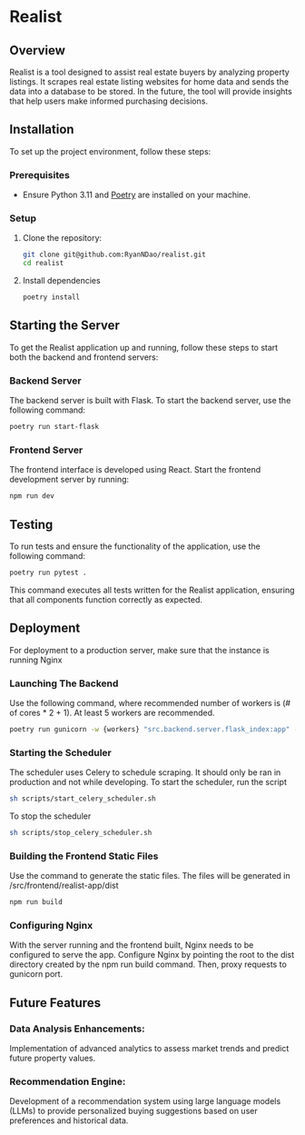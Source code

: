 # Realist

## Overview
Realist is a tool designed to assist real estate buyers by analyzing property listings. It scrapes real estate listing websites for home data and sends the data into a database to be stored. In the future, the tool will provide insights that help users make informed purchasing decisions.

## Installation

To set up the project environment, follow these steps:

### Prerequisites
- Ensure Python 3.11 and [Poetry](https://python-poetry.org/docs/) are installed on your machine.

### Setup
1. Clone the repository:
    ```bash
    git clone git@github.com:RyanNDao/realist.git
    cd realist
    ```
2. Install dependencies
    ```bash
    poetry install
    ```

## Starting the Server

To get the Realist application up and running, follow these steps to start both the backend and frontend servers:

### Backend Server
The backend server is built with Flask. To start the backend server, use the following command:
```bash
poetry run start-flask
```

### Frontend Server
The frontend interface is developed using React. Start the frontend development server by running:
```bash
npm run dev
```

## Testing
To run tests and ensure the functionality of the application, use the following command:
``` bash
poetry run pytest .
```
This command executes all tests written for the Realist application, ensuring that all components function correctly as expected.

## Deployment
For deployment to a production server, make sure that the instance is running Nginx

### Launching The Backend
Use the following command, where recommended number of workers is (# of cores * 2 + 1). At least 5 workers are recommended. 
``` bash
poetry run gunicorn -w {workers} "src.backend.server.flask_index:app" --bind 0.0.0.0:8000
```

### Starting the Scheduler
The scheduler uses Celery to schedule scraping. It should only be ran in production and not while developing. To start the scheduler,
run the script
``` bash
sh scripts/start_celery_scheduler.sh
```
To stop the scheduler
``` bash
sh scripts/stop_celery_scheduler.sh
```
### Building the Frontend Static Files
Use the command to generate the static files. The files will be generated in /src/frontend/realist-app/dist
``` bash
npm run build
``` 

### Configuring Nginx
With the server running and the frontend built, Nginx needs to be configured to serve the app. Configure Nginx by pointing the root to the dist directory created by the npm run build command. Then, proxy requests to gunicorn port.

## Future Features

### Data Analysis Enhancements: 
Implementation of advanced analytics to assess market trends and predict future property values.

### Recommendation Engine: 
Development of a recommendation system using large language models (LLMs) to provide personalized buying suggestions based on user preferences and historical data.
